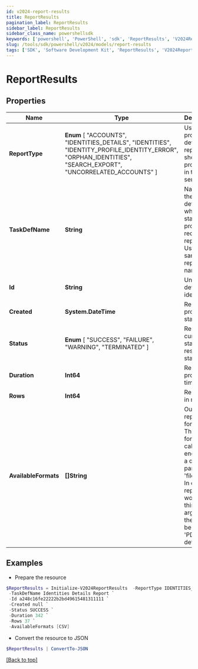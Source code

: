 ```yaml
---
id: v2024-report-results
title: ReportResults
pagination_label: ReportResults
sidebar_label: ReportResults
sidebar_class_name: powershellsdk
keywords: ['powershell', 'PowerShell', 'sdk', 'ReportResults', 'V2024ReportResults'] 
slug: /tools/sdk/powershell/v2024/models/report-results
tags: ['SDK', 'Software Development Kit', 'ReportResults', 'V2024ReportResults']
---
```



# ReportResults

## Properties

Name | Type | Description | Notes
------------ | ------------- | ------------- | -------------
**ReportType** |  **Enum** [  "ACCOUNTS",    "IDENTITIES_DETAILS",    "IDENTITIES",    "IDENTITY_PROFILE_IDENTITY_ERROR",    "ORPHAN_IDENTITIES",    "SEARCH_EXPORT",    "UNCORRELATED_ACCOUNTS" ] | Use this property to define what report should be processed in the RDE service. | [optional] 
**TaskDefName** | **String** | Name of the task definition which is started to process requesting report. Usually the same as report name | [optional] 
**Id** | **String** | Unique task definition identifier. | [optional] 
**Created** | **System.DateTime** | Report processing start date | [optional] 
**Status** |  **Enum** [  "SUCCESS",    "FAILURE",    "WARNING",    "TERMINATED" ] | Report current state or result status. | [optional] 
**Duration** | **Int64** | Report processing time in ms. | [optional] 
**Rows** | **Int64** | Report size in rows. | [optional] 
**AvailableFormats** | **[]String** | Output report file formats. This are formats for calling get endpoint as a query parameter 'fileFormat'.  In case report won't have this argument there will be ['CSV', 'PDF'] as default. | [optional] 

## Examples

- Prepare the resource
```powershell
$ReportResults = Initialize-V2024ReportResults  -ReportType IDENTITIES_DETAILS `
 -TaskDefName Identities Details Report `
 -Id a248c16fe22222b2bd49615481311111 `
 -Created null `
 -Status SUCCESS `
 -Duration 342 `
 -Rows 37 `
 -AvailableFormats [CSV]
```

- Convert the resource to JSON
```powershell
$ReportResults | ConvertTo-JSON
```


[[Back to top]](#) 

